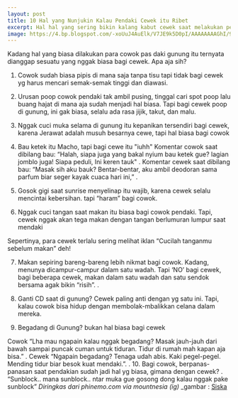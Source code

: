 ```yaml
---
layout: post
title: 10 Hal yang Nunjukin Kalau Pendaki Cewek itu Ribet
excerpt: Hal hal yang sering bikin kalang kabut cewek saat melakukan pendakian. Mitos atau Fakta?
image: https://4.bp.blogspot.com/-xoUuJ4AuElk/V7JE9k5D0pI/AAAAAAAAGhI/9F94rmIBk_4TQqWSHgpXGat1UO7KbI8uQCLcB/s1600/Pendaki%2BWanita%2BCantik%2BBerhijab%2BAkun%2BInstagram%2B%2540siska_kusmayanti%2BBeautiful%2Bmountaineer%2Bwoman.jpg
---
```

Kadang hal yang biasa dilakukan para cowok pas daki gunung itu ternyata dianggap sesuatu yang nggak biasa bagi cewek. Apa aja sih?

1. Cowok sudah biasa pipis di mana saja tanpa tisu tapi tidak bagi cewek yg harus mencari semak-semak tinggi dan diawasi.

2. Urusan poop cowok pendaki tak ambil pusing, tinggal cari spot poop lalu buang hajat di mana aja sudah menjadi hal biasa. Tapi bagi cewek poop di gunung, ini gak biasa, selalu ada rasa jijik, takut, dan malu.

3. Nggak cuci muka selama di gunung itu kepanikan tersendiri bagi cewek, karena Jerawat adalah musuh besarnya cewe, tapi hal biasa bagi cowok

4. Bau ketek itu Macho, tapi bagi cewe itu "iuhh"
Komentar cowok saat dibilang bau: “Halah, siapa juga yang bakal nyium bau ketek gue? lagian jomblo juga! Siapa peduli, Ini keren tauk"
.
Komentar cewek saat dibilang bau: “Masak sih aku bauk? Bentar-bentar, aku ambil deodoran sama parfum biar seger kayak cuaca hari ini,”
.
5. Gosok gigi saat sunrise menyelinap itu wajib, karena cewek selalu mencintai kebersihan. tapi “haram” bagi cowok.

6. Nggak cuci tangan saat makan itu biasa bagi cowok pendaki. Tapi, cewek nggak akan tega makan dengan tangan berlumuran lumpur saat mendaki

Sepertinya, para cewek terlalu sering melihat iklan “Cucilah tanganmu sebelum makan” deh!

7. Makan sepiring bareng-bareng lebih nikmat bagi cowok. Kadang, menunya dicampur-campur dalam satu wadah. Tapi ‘NO’ bagi cewek, bagi beberapa cewek, makan dalam satu wadah dan satu sendok bersama agak bikin “risih”.
.
8. Ganti CD saat di gunung?
Cewek paling anti dengan yg satu ini. Tapi, kalau cowok bisa hidup dengan membolak-mbalikkan celana dalam mereka.

9. Begadang di Gunung? bukan hal biasa bagi cewek

Cowok “Lha mau ngapain kalau nggak begadang? Masak jauh-jauh dari bawah sampai puncak cuman untuk tiduran. Tidur di rumah mah kapan aja bisa.”
.
Cewek “Ngapain begadang? Tenaga udah abis. Kaki pegel-pegel. Mending tidur biar besok kuat mendaki.”.
.
10. Bagi cowok, berpanas-panasan saat pendakian sudah jadi hal yg biasa, gimana dengan cewek?
.
“Sunblock.. mana sunblock.. ntar muka gue gosong dong kalau nggak pake sunblock”
_Diringkas dari phinemo.com via mountnesia (ig)_
_gambar : [Siska](https://www.instagram.com/p/BIU2tErgt2x/)
